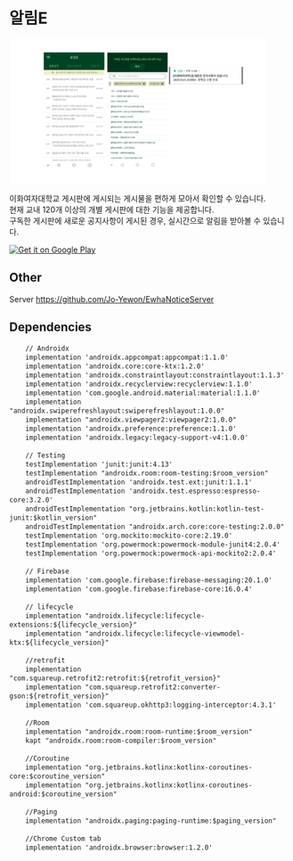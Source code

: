 # 알림E

<img src='images/preview.png' width=460>

이화여자대학교 게시판에 게시되는 게시물을 편하게 모아서 확인할 수 있습니다.<br>
현재 교내 120개 이상의 개별 게시판에 대한 기능을 제공합니다.<br>
구독한 게시판에 새로운 공지사항이 게시된 경우, 실시간으로 알림을 받아볼 수 있습니다.

<a href='https://play.google.com/store/apps/details?id=com.ake.ewhanoticeclient&pcampaignid=pcampaignidMKT-Other-global-all-co-prtnr-py-PartBadge-Mar2515-1'>
<img alt='Get it on Google Play' src='https://play.google.com/intl/en_us/badges/static/images/badges/en_badge_web_generic.png' height="80px"/></a>


## Other

Server  https://github.com/Jo-Yewon/EwhaNoticeServer


## Dependencies
```
    // Androidx
    implementation 'androidx.appcompat:appcompat:1.1.0'
    implementation 'androidx.core:core-ktx:1.2.0'
    implementation 'androidx.constraintlayout:constraintlayout:1.1.3'
    implementation 'androidx.recyclerview:recyclerview:1.1.0'
    implementation 'com.google.android.material:material:1.1.0'
    implementation "androidx.swiperefreshlayout:swiperefreshlayout:1.0.0"
    implementation "androidx.viewpager2:viewpager2:1.0.0"
    implementation 'androidx.preference:preference:1.1.0'
    implementation 'androidx.legacy:legacy-support-v4:1.0.0'

    // Testing
    testImplementation 'junit:junit:4.13'
    testImplementation "androidx.room:room-testing:$room_version"
    androidTestImplementation 'androidx.test.ext:junit:1.1.1'
    androidTestImplementation 'androidx.test.espresso:espresso-core:3.2.0'
    androidTestImplementation "org.jetbrains.kotlin:kotlin-test-junit:$kotlin_version"
    androidTestImplementation "androidx.arch.core:core-testing:2.0.0"
    testImplementation 'org.mockito:mockito-core:2.19.0'
    testImplementation 'org.powermock:powermock-module-junit4:2.0.4'
    testImplementation 'org.powermock:powermock-api-mockito2:2.0.4'

    // Firebase
    implementation 'com.google.firebase:firebase-messaging:20.1.0'
    implementation 'com.google.firebase:firebase-core:16.0.4'

    // lifecycle
    implementation "androidx.lifecycle:lifecycle-extensions:${lifecycle_version}"
    implementation "androidx.lifecycle:lifecycle-viewmodel-ktx:${lifecycle_version}"

    //retrofit
    implementation "com.squareup.retrofit2:retrofit:${retrofit_version}"
    implementation "com.squareup.retrofit2:converter-gson:${retrofit_version}"
    implementation 'com.squareup.okhttp3:logging-interceptor:4.3.1'

    //Room
    implementation "androidx.room:room-runtime:$room_version"
    kapt "androidx.room:room-compiler:$room_version"

    //Coroutine
    implementation "org.jetbrains.kotlinx:kotlinx-coroutines-core:$coroutine_version"
    implementation "org.jetbrains.kotlinx:kotlinx-coroutines-android:$coroutine_version"

    //Paging
    implementation "androidx.paging:paging-runtime:$paging_version"

    //Chrome Custom tab
    implementation 'androidx.browser:browser:1.2.0'
```
